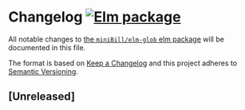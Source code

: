 # Changelog [![Elm package](https://img.shields.io/elm-package/v/miniBill/elm-glob.svg)](https://package.elm-lang.org/packages/miniBill/elm-glob/latest/)

All notable changes to
[the `miniBill/elm-glob` elm package](http://package.elm-lang.org/packages/miniBill/elm-glob/latest)
will be documented in this file.

The format is based on [Keep a Changelog](http://keepachangelog.com/en/1.0.0/)
and this project adheres to
[Semantic Versioning](http://semver.org/spec/v2.0.0.html).

## [Unreleased]
